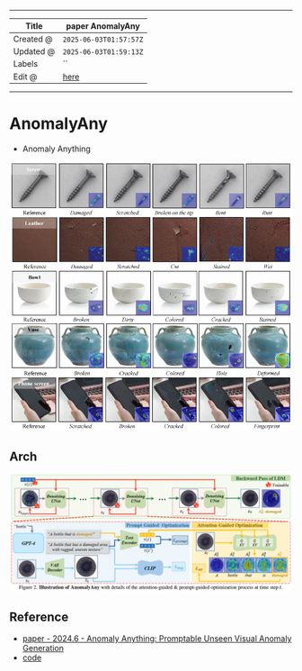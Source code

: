 -----

| Title     | paper AnomalyAny                                      |
| --------- | ----------------------------------------------------- |
| Created @ | `2025-06-03T01:57:57Z`                                |
| Updated @ | `2025-06-03T01:59:13Z`                                |
| Labels    | \`\`                                                  |
| Edit @    | [here](https://github.com/junxnone/aiwiki/issues/519) |

-----

# AnomalyAny

  - Anomaly Anything

![Image](media/1626f6477b43900ba13bdae40d6e643548d2da78.png)

## Arch

![Image](media/3cea26f6b39134569773e588fb2765c4b7be7841.png)

## Reference

  - [paper - 2024.6 - Anomaly Anything: Promptable Unseen Visual Anomaly
    Generation](https://arxiv.org/abs/2406.01078)
  - [code](https://github.com/EPFL-IMOS/AnomalyAny)
